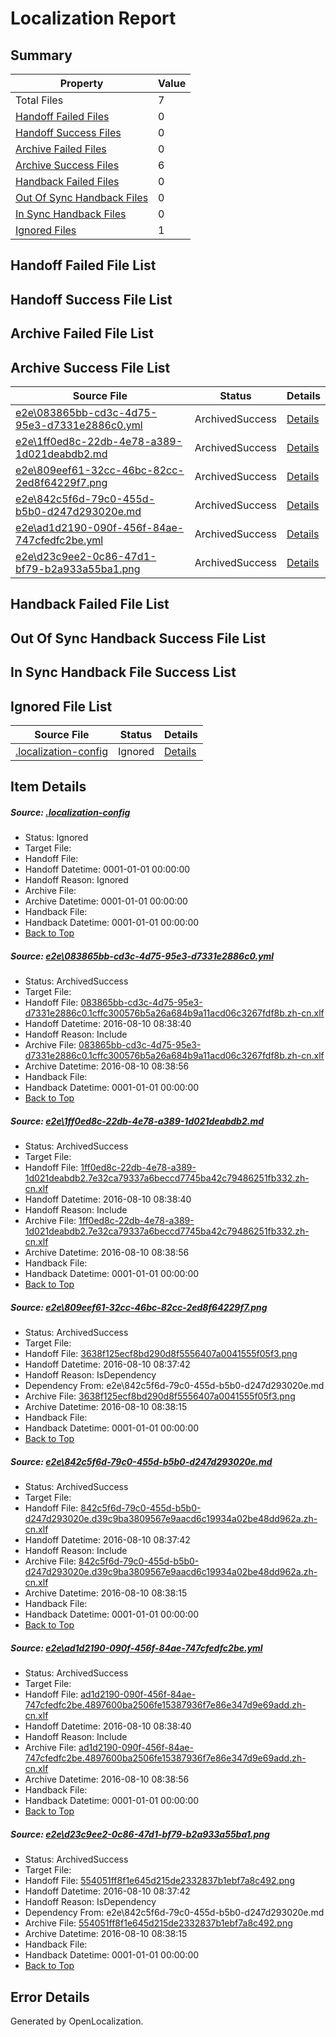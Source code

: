 # <a name='report-top'></a> Localization Report

## Summary
 Property | Value 
 -------- | ----- 
 Total Files | 7
[ Handoff Failed Files ](#handoff-failed-list)| 0
[ Handoff Success Files ](#handoff-success-list)| 0
[ Archive Failed Files ](#archive-failed-list)| 0
[ Archive Success Files ](#archive-success-list)| 6
[ Handback Failed Files ](#handback-failed-list)| 0
[ Out Of Sync Handback Files ](#outofsync-handback-success-list)| 0
[ In Sync Handback Files ](#insync-handback-success-list)| 0
[ Ignored Files ](#ignored-list)| 1

## <a name='handoff-failed-list'></a> Handoff Failed File List

## <a name='handoff-success-list'></a> Handoff Success File List

## <a name='archive-failed-list'></a> Archive Failed File List

## <a name='archive-success-list'></a> Archive Success File List
 Source File | Status | Details 
 ----------- | ------ | ------- 
 [e2e\083865bb-cd3c-4d75-95e3-d7331e2886c0.yml](https://github.com/OpenLocalizationTestOrg/oltest/blob/43795b12b0cec3e73330571561aee6dcd4fa6bc7/e2e/083865bb-cd3c-4d75-95e3-d7331e2886c0.yml) | ArchivedSuccess | [Details](#897325753cdaef1189ab0a4fdf1a211ded32ad0c1)
 [e2e\1ff0ed8c-22db-4e78-a389-1d021deabdb2.md](https://github.com/OpenLocalizationTestOrg/oltest/blob/43795b12b0cec3e73330571561aee6dcd4fa6bc7/e2e/1ff0ed8c-22db-4e78-a389-1d021deabdb2.md) | ArchivedSuccess | [Details](#6b18761b6012c1f8e7ba7ad21b94b379cfe3c7812)
 [e2e\809eef61-32cc-46bc-82cc-2ed8f64229f7.png](https://github.com/OpenLocalizationTestOrg/oltest/blob/a425dd45d56b5efcc0fbd22a76a5138cf5373cde/e2e/809eef61-32cc-46bc-82cc-2ed8f64229f7.png) | ArchivedSuccess | [Details](#3638f125ecf8bd290d8f5556407a0041555f05f33)
 [e2e\842c5f6d-79c0-455d-b5b0-d247d293020e.md](https://github.com/OpenLocalizationTestOrg/oltest/blob/a425dd45d56b5efcc0fbd22a76a5138cf5373cde/e2e/842c5f6d-79c0-455d-b5b0-d247d293020e.md) | ArchivedSuccess | [Details](#a6c4dfbe27c3e8f71dcb6643efa19f7a4649add14)
 [e2e\ad1d2190-090f-456f-84ae-747cfedfc2be.yml](https://github.com/OpenLocalizationTestOrg/oltest/blob/43795b12b0cec3e73330571561aee6dcd4fa6bc7/e2e/ad1d2190-090f-456f-84ae-747cfedfc2be.yml) | ArchivedSuccess | [Details](#3825a5976f37bb5e69be6ab58e0c3332c87d87fa5)
 [e2e\d23c9ee2-0c86-47d1-bf79-b2a933a55ba1.png](https://github.com/OpenLocalizationTestOrg/oltest/blob/a425dd45d56b5efcc0fbd22a76a5138cf5373cde/e2e/d23c9ee2-0c86-47d1-bf79-b2a933a55ba1.png) | ArchivedSuccess | [Details](#554051ff8f1e645d215de2332837b1ebf7a8c4926)

## <a name='handback-failed-list'></a> Handback Failed File List

## <a name='outofsync-handback-success-list'></a> Out Of Sync Handback Success File List

## <a name='insync-handback-success-list'></a> In Sync Handback File Success List

## <a name='ignored-list'></a> Ignored File List
 Source File | Status | Details 
 ----------- | ------ | ------- 
 [.localization-config](https://github.com/OpenLocalizationTestOrg/oltest/blob/43795b12b0cec3e73330571561aee6dcd4fa6bc7/.localization-config) | Ignored | [Details](#3d4f252ac210baf56311d7e97dcc2db10974dbd20)

## Item Details
##### <a name='3d4f252ac210baf56311d7e97dcc2db10974dbd20'></a> Source: [.localization-config](https://github.com/OpenLocalizationTestOrg/oltest/blob/43795b12b0cec3e73330571561aee6dcd4fa6bc7/.localization-config)
* Status: Ignored
* Target File: 
* Handoff File: 
* Handoff Datetime: 0001-01-01 00:00:00
* Handoff Reason: Ignored
* Archive File: 
* Archive Datetime: 0001-01-01 00:00:00
* Handback File: 
* Handback Datetime: 0001-01-01 00:00:00
* [Back to Top](#report-top)

##### <a name='897325753cdaef1189ab0a4fdf1a211ded32ad0c1'></a> Source: [e2e\083865bb-cd3c-4d75-95e3-d7331e2886c0.yml](https://github.com/OpenLocalizationTestOrg/oltest/blob/43795b12b0cec3e73330571561aee6dcd4fa6bc7/e2e/083865bb-cd3c-4d75-95e3-d7331e2886c0.yml)
* Status: ArchivedSuccess
* Target File: 
* Handoff File: [083865bb-cd3c-4d75-95e3-d7331e2886c0.1cffc300576b5a26a684b9a11acd06c3267fdf8b.zh-cn.xlf](https://github.com/OpenLocalizationTestOrg/olhandoff-e2e/blob/0926e523b75c4f6f50f1988b0cb23248b0344194/ol-handoff/OpenLocalizationTestOrg/ol-test-zhcn/ci/ht/083865bb-cd3c-4d75-95e3-d7331e2886c0.1cffc300576b5a26a684b9a11acd06c3267fdf8b.zh-cn.xlf)
* Handoff Datetime: 2016-08-10 08:38:40
* Handoff Reason: Include
* Archive File: [083865bb-cd3c-4d75-95e3-d7331e2886c0.1cffc300576b5a26a684b9a11acd06c3267fdf8b.zh-cn.xlf](https://github.com/OpenLocalizationTestOrg/olhandoff-e2e/blob/385c2c326fe1ff1ba63736154ec61d3b0a63833b/ol-archive/OpenLocalizationTestOrg/ol-test-zhcn/ci/ht/083865bb-cd3c-4d75-95e3-d7331e2886c0.1cffc300576b5a26a684b9a11acd06c3267fdf8b.zh-cn.xlf)
* Archive Datetime: 2016-08-10 08:38:56
* Handback File: 
* Handback Datetime: 0001-01-01 00:00:00
* [Back to Top](#report-top)

##### <a name='6b18761b6012c1f8e7ba7ad21b94b379cfe3c7812'></a> Source: [e2e\1ff0ed8c-22db-4e78-a389-1d021deabdb2.md](https://github.com/OpenLocalizationTestOrg/oltest/blob/43795b12b0cec3e73330571561aee6dcd4fa6bc7/e2e/1ff0ed8c-22db-4e78-a389-1d021deabdb2.md)
* Status: ArchivedSuccess
* Target File: 
* Handoff File: [1ff0ed8c-22db-4e78-a389-1d021deabdb2.7e32ca79337a6beccd7745ba42c79486251fb332.zh-cn.xlf](https://github.com/OpenLocalizationTestOrg/olhandoff-e2e/blob/0926e523b75c4f6f50f1988b0cb23248b0344194/ol-handoff/OpenLocalizationTestOrg/ol-test-zhcn/ci/ht/1ff0ed8c-22db-4e78-a389-1d021deabdb2.7e32ca79337a6beccd7745ba42c79486251fb332.zh-cn.xlf)
* Handoff Datetime: 2016-08-10 08:38:40
* Handoff Reason: Include
* Archive File: [1ff0ed8c-22db-4e78-a389-1d021deabdb2.7e32ca79337a6beccd7745ba42c79486251fb332.zh-cn.xlf](https://github.com/OpenLocalizationTestOrg/olhandoff-e2e/blob/385c2c326fe1ff1ba63736154ec61d3b0a63833b/ol-archive/OpenLocalizationTestOrg/ol-test-zhcn/ci/ht/1ff0ed8c-22db-4e78-a389-1d021deabdb2.7e32ca79337a6beccd7745ba42c79486251fb332.zh-cn.xlf)
* Archive Datetime: 2016-08-10 08:38:56
* Handback File: 
* Handback Datetime: 0001-01-01 00:00:00
* [Back to Top](#report-top)

##### <a name='3638f125ecf8bd290d8f5556407a0041555f05f33'></a> Source: [e2e\809eef61-32cc-46bc-82cc-2ed8f64229f7.png](https://github.com/OpenLocalizationTestOrg/oltest/blob/a425dd45d56b5efcc0fbd22a76a5138cf5373cde/e2e/809eef61-32cc-46bc-82cc-2ed8f64229f7.png)
* Status: ArchivedSuccess
* Target File: 
* Handoff File: [3638f125ecf8bd290d8f5556407a0041555f05f3.png](https://github.com/OpenLocalizationTestOrg/olhandoff-e2e/blob/1fdd548094cbfc95e8dd41323f1e3a3676f08f34/ol-handoff/OpenLocalizationTestOrg/ol-test-zhcn/ci/ht/3638f125ecf8bd290d8f5556407a0041555f05f3.png)
* Handoff Datetime: 2016-08-10 08:37:42
* Handoff Reason: IsDependency
* Dependency From: e2e\842c5f6d-79c0-455d-b5b0-d247d293020e.md
* Archive File: [3638f125ecf8bd290d8f5556407a0041555f05f3.png](https://github.com/OpenLocalizationTestOrg/olhandoff-e2e/blob/1c5842106b76885ac960e1c180b2665b4137c70a/ol-archive/OpenLocalizationTestOrg/ol-test-zhcn/ci/ht/3638f125ecf8bd290d8f5556407a0041555f05f3.png)
* Archive Datetime: 2016-08-10 08:38:15
* Handback File: 
* Handback Datetime: 0001-01-01 00:00:00
* [Back to Top](#report-top)

##### <a name='a6c4dfbe27c3e8f71dcb6643efa19f7a4649add14'></a> Source: [e2e\842c5f6d-79c0-455d-b5b0-d247d293020e.md](https://github.com/OpenLocalizationTestOrg/oltest/blob/a425dd45d56b5efcc0fbd22a76a5138cf5373cde/e2e/842c5f6d-79c0-455d-b5b0-d247d293020e.md)
* Status: ArchivedSuccess
* Target File: 
* Handoff File: [842c5f6d-79c0-455d-b5b0-d247d293020e.d39c9ba3809567e9aacd6c19934a02be48dd962a.zh-cn.xlf](https://github.com/OpenLocalizationTestOrg/olhandoff-e2e/blob/1fdd548094cbfc95e8dd41323f1e3a3676f08f34/ol-handoff/OpenLocalizationTestOrg/ol-test-zhcn/ci/ht/842c5f6d-79c0-455d-b5b0-d247d293020e.d39c9ba3809567e9aacd6c19934a02be48dd962a.zh-cn.xlf)
* Handoff Datetime: 2016-08-10 08:37:42
* Handoff Reason: Include
* Archive File: [842c5f6d-79c0-455d-b5b0-d247d293020e.d39c9ba3809567e9aacd6c19934a02be48dd962a.zh-cn.xlf](https://github.com/OpenLocalizationTestOrg/olhandoff-e2e/blob/1c5842106b76885ac960e1c180b2665b4137c70a/ol-archive/OpenLocalizationTestOrg/ol-test-zhcn/ci/ht/842c5f6d-79c0-455d-b5b0-d247d293020e.d39c9ba3809567e9aacd6c19934a02be48dd962a.zh-cn.xlf)
* Archive Datetime: 2016-08-10 08:38:15
* Handback File: 
* Handback Datetime: 0001-01-01 00:00:00
* [Back to Top](#report-top)

##### <a name='3825a5976f37bb5e69be6ab58e0c3332c87d87fa5'></a> Source: [e2e\ad1d2190-090f-456f-84ae-747cfedfc2be.yml](https://github.com/OpenLocalizationTestOrg/oltest/blob/43795b12b0cec3e73330571561aee6dcd4fa6bc7/e2e/ad1d2190-090f-456f-84ae-747cfedfc2be.yml)
* Status: ArchivedSuccess
* Target File: 
* Handoff File: [ad1d2190-090f-456f-84ae-747cfedfc2be.4897600ba2506fe15387936f7e86e347d9e69add.zh-cn.xlf](https://github.com/OpenLocalizationTestOrg/olhandoff-e2e/blob/0926e523b75c4f6f50f1988b0cb23248b0344194/ol-handoff/OpenLocalizationTestOrg/ol-test-zhcn/ci/ht/ad1d2190-090f-456f-84ae-747cfedfc2be.4897600ba2506fe15387936f7e86e347d9e69add.zh-cn.xlf)
* Handoff Datetime: 2016-08-10 08:38:40
* Handoff Reason: Include
* Archive File: [ad1d2190-090f-456f-84ae-747cfedfc2be.4897600ba2506fe15387936f7e86e347d9e69add.zh-cn.xlf](https://github.com/OpenLocalizationTestOrg/olhandoff-e2e/blob/385c2c326fe1ff1ba63736154ec61d3b0a63833b/ol-archive/OpenLocalizationTestOrg/ol-test-zhcn/ci/ht/ad1d2190-090f-456f-84ae-747cfedfc2be.4897600ba2506fe15387936f7e86e347d9e69add.zh-cn.xlf)
* Archive Datetime: 2016-08-10 08:38:56
* Handback File: 
* Handback Datetime: 0001-01-01 00:00:00
* [Back to Top](#report-top)

##### <a name='554051ff8f1e645d215de2332837b1ebf7a8c4926'></a> Source: [e2e\d23c9ee2-0c86-47d1-bf79-b2a933a55ba1.png](https://github.com/OpenLocalizationTestOrg/oltest/blob/a425dd45d56b5efcc0fbd22a76a5138cf5373cde/e2e/d23c9ee2-0c86-47d1-bf79-b2a933a55ba1.png)
* Status: ArchivedSuccess
* Target File: 
* Handoff File: [554051ff8f1e645d215de2332837b1ebf7a8c492.png](https://github.com/OpenLocalizationTestOrg/olhandoff-e2e/blob/1fdd548094cbfc95e8dd41323f1e3a3676f08f34/ol-handoff/OpenLocalizationTestOrg/ol-test-zhcn/ci/ht/554051ff8f1e645d215de2332837b1ebf7a8c492.png)
* Handoff Datetime: 2016-08-10 08:37:42
* Handoff Reason: IsDependency
* Dependency From: e2e\842c5f6d-79c0-455d-b5b0-d247d293020e.md
* Archive File: [554051ff8f1e645d215de2332837b1ebf7a8c492.png](https://github.com/OpenLocalizationTestOrg/olhandoff-e2e/blob/1c5842106b76885ac960e1c180b2665b4137c70a/ol-archive/OpenLocalizationTestOrg/ol-test-zhcn/ci/ht/554051ff8f1e645d215de2332837b1ebf7a8c492.png)
* Archive Datetime: 2016-08-10 08:38:15
* Handback File: 
* Handback Datetime: 0001-01-01 00:00:00
* [Back to Top](#report-top)


## Error Details

Generated by OpenLocalization.
